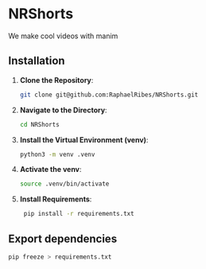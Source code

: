 # NRShorts
We make cool videos with manim

## Installation

1. **Clone the Repository**:

   ```bash
   git clone git@github.com:RaphaelRibes/NRShorts.git
   ```

2. **Navigate to the Directory**:

   ```bash
   cd NRShorts
   ```

3. **Install the Virtual Environment (venv)**:

   ```bash
   python3 -m venv .venv
   ```

4. **Activate the venv**:

   ```bash
   source .venv/bin/activate
   ```
   
5. **Install Requirements**:

   ```bash
    pip install -r requirements.txt
    ```
   
## Export dependencies

```bash
pip freeze > requirements.txt
```